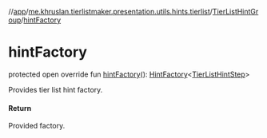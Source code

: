 //[app](../../../index.md)/[me.khruslan.tierlistmaker.presentation.utils.hints.tierlist](../index.md)/[TierListHintGroup](index.md)/[hintFactory](hint-factory.md)

# hintFactory

protected open override fun [hintFactory](hint-factory.md)(): [HintFactory](../../me.khruslan.tierlistmaker.presentation.utils.hints.core/-hint-factory/index.md)&lt;[TierListHintStep](../-tier-list-hint-step/index.md)&gt;

Provides tier list hint factory.

#### Return

Provided factory.
